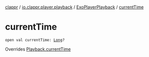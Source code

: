 [clappr](../../index.md) / [io.clappr.player.playback](../index.md) / [ExoPlayerPlayback](index.md) / [currentTime](./current-time.md)

# currentTime

`open val currentTime: `[`Long`](https://kotlinlang.org/api/latest/jvm/stdlib/kotlin/-long/index.html)`?`

Overrides [Playback.currentTime](../../io.clappr.player.components/-playback/current-time.md)

